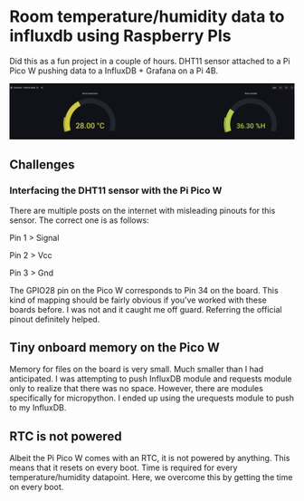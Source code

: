# Room temperature/humidity data to influxdb using Raspberry PIs

Did this as a fun project in a couple of hours. DHT11 sensor attached to a Pi Pico W pushing data to a InfluxDB + Grafana on a Pi 4B. 


![alt text](images/dht_11_grafana.jpg "Data on the Grafana dashboard")

## Challenges
### Interfacing the DHT11 sensor with the Pi Pico W
There are multiple posts on the internet with misleading pinouts for this sensor. The correct one is as follows: 

Pin 1 > Signal

Pin 2 > Vcc

Pin 3 > Gnd

The GPIO28 pin on the Pico W corresponds to Pin 34 on the board. This kind of mapping should be fairly obvious if you've worked with these boards before. I was not and it caught me off guard. Referring the official pinout definitely helped.

## Tiny onboard memory on the Pico W
Memory for files on the board is very small. Much smaller than I had anticipated. I was attempting to push InfluxDB module and requests module only to realize that there was no space. However, there are modules specifically for micropython. I ended up using the urequests module to push to my InfluxDB.

## RTC is not powered
Albeit the Pi Pico W comes with an RTC, it is not powered by anything. This means that it resets on every boot. Time is required for every temperature/humidity datapoint. Here, we overcome this by getting the time on every boot. 